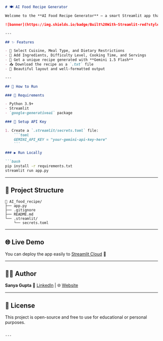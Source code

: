 

````markdown
# 🍽️ AI Food Recipe Generator

Welcome to the **AI Food Recipe Generator** — a smart Streamlit app that generates personalized recipes using **Google's Gemini AI model**.

![banner](https://img.shields.io/badge/Built%20With-Streamlit-red?style=for-the-badge) ![badge](https://img.shields.io/badge/Powered%20By-Gemini-blueviolet?style=for-the-badge)

---

## ✨ Features

- 🥗 Select Cuisine, Meal Type, and Dietary Restrictions  
- 🧾 Add Ingredients, Difficulty Level, Cooking Time, and Servings  
- 🤖 Get a unique recipe generated with **Gemini 1.5 Flash**  
- 📥 Download the recipe as a `.txt` file  
- 🎨 Beautiful layout and well-formatted output

---

## 🚀 How to Run

### 🔧 Requirements

- Python 3.9+
- Streamlit
- `google-generativeai` package

### 🔑 Setup API Key

1. Create a `.streamlit/secrets.toml` file:
    ```toml
    GEMINI_API_KEY = "your-gemini-api-key-here"
    ```

### ▶️ Run Locally

```bash
pip install -r requirements.txt
streamlit run app.py
````

---

## 📂 Project Structure

```
📁 AI_food_recipe/
├── app.py
├── .gitignore
├── README.md
└── .streamlit/
    └── secrets.toml
```

---

## 🌐 Live Demo

You can deploy the app easily to [Streamlit Cloud](https://streamlit.io/cloud) 🚀

---

## 👩‍💻 Author

**Sanya Gupta**
🔗 [LinkedIn](https://www.linkedin.com/in/sanyagupta31) | 🌐 [Website](https://Aireceipe.com)

---

## 📄 License

This project is open-source and free to use for educational or personal purposes.

```

---



